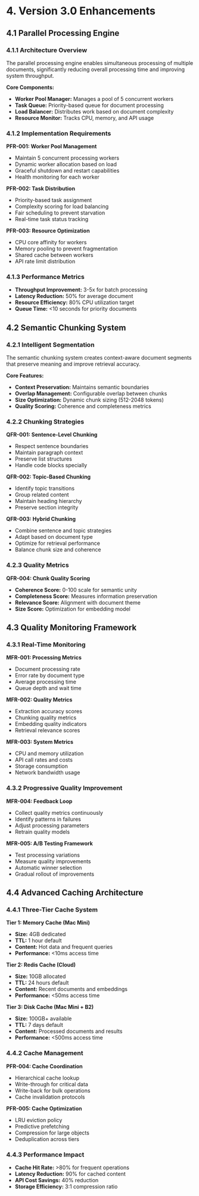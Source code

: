 # 4. Version 3.0 Enhancements

## 4.1 Parallel Processing Engine

### 4.1.1 Architecture Overview

The parallel processing engine enables simultaneous processing of multiple documents, significantly reducing overall processing time and improving system throughput.

**Core Components:**
- **Worker Pool Manager:** Manages a pool of 5 concurrent workers
- **Task Queue:** Priority-based queue for document processing
- **Load Balancer:** Distributes work based on document complexity
- **Resource Monitor:** Tracks CPU, memory, and API usage

### 4.1.2 Implementation Requirements

**PFR-001: Worker Pool Management**
- Maintain 5 concurrent processing workers
- Dynamic worker allocation based on load
- Graceful shutdown and restart capabilities
- Health monitoring for each worker

**PFR-002: Task Distribution**
- Priority-based task assignment
- Complexity scoring for load balancing
- Fair scheduling to prevent starvation
- Real-time task status tracking

**PFR-003: Resource Optimization**
- CPU core affinity for workers
- Memory pooling to prevent fragmentation
- Shared cache between workers
- API rate limit distribution

### 4.1.3 Performance Metrics

- **Throughput Improvement:** 3-5x for batch processing
- **Latency Reduction:** 50% for average document
- **Resource Efficiency:** 80% CPU utilization target
- **Queue Time:** <10 seconds for priority documents

## 4.2 Semantic Chunking System

### 4.2.1 Intelligent Segmentation

The semantic chunking system creates context-aware document segments that preserve meaning and improve retrieval accuracy.

**Core Features:**
- **Context Preservation:** Maintains semantic boundaries
- **Overlap Management:** Configurable overlap between chunks
- **Size Optimization:** Dynamic chunk sizing (512-2048 tokens)
- **Quality Scoring:** Coherence and completeness metrics

### 4.2.2 Chunking Strategies

**QFR-001: Sentence-Level Chunking**
- Respect sentence boundaries
- Maintain paragraph context
- Preserve list structures
- Handle code blocks specially

**QFR-002: Topic-Based Chunking**
- Identify topic transitions
- Group related content
- Maintain heading hierarchy
- Preserve section integrity

**QFR-003: Hybrid Chunking**
- Combine sentence and topic strategies
- Adapt based on document type
- Optimize for retrieval performance
- Balance chunk size and coherence

### 4.2.3 Quality Metrics

**QFR-004: Chunk Quality Scoring**
- **Coherence Score:** 0-100 scale for semantic unity
- **Completeness Score:** Measures information preservation
- **Relevance Score:** Alignment with document theme
- **Size Score:** Optimization for embedding model

## 4.3 Quality Monitoring Framework

### 4.3.1 Real-Time Monitoring

**MFR-001: Processing Metrics**
- Document processing rate
- Error rate by document type
- Average processing time
- Queue depth and wait time

**MFR-002: Quality Metrics**
- Extraction accuracy scores
- Chunking quality metrics
- Embedding quality indicators
- Retrieval relevance scores

**MFR-003: System Metrics**
- CPU and memory utilization
- API call rates and costs
- Storage consumption
- Network bandwidth usage

### 4.3.2 Progressive Quality Improvement

**MFR-004: Feedback Loop**
- Collect quality metrics continuously
- Identify patterns in failures
- Adjust processing parameters
- Retrain quality models

**MFR-005: A/B Testing Framework**
- Test processing variations
- Measure quality improvements
- Automatic winner selection
- Gradual rollout of improvements

## 4.4 Advanced Caching Architecture

### 4.4.1 Three-Tier Cache System

**Tier 1: Memory Cache (Mac Mini)**
- **Size:** 4GB dedicated
- **TTL:** 1 hour default
- **Content:** Hot data and frequent queries
- **Performance:** <10ms access time

**Tier 2: Redis Cache (Cloud)**
- **Size:** 10GB allocated
- **TTL:** 24 hours default
- **Content:** Recent documents and embeddings
- **Performance:** <50ms access time

**Tier 3: Disk Cache (Mac Mini + B2)**
- **Size:** 100GB+ available
- **TTL:** 7 days default
- **Content:** Processed documents and results
- **Performance:** <500ms access time

### 4.4.2 Cache Management

**PFR-004: Cache Coordination**
- Hierarchical cache lookup
- Write-through for critical data
- Write-back for bulk operations
- Cache invalidation protocols

**PFR-005: Cache Optimization**
- LRU eviction policy
- Predictive prefetching
- Compression for large objects
- Deduplication across tiers

### 4.4.3 Performance Impact

- **Cache Hit Rate:** >80% for frequent operations
- **Latency Reduction:** 90% for cached content
- **API Cost Savings:** 40% reduction
- **Storage Efficiency:** 3:1 compression ratio
